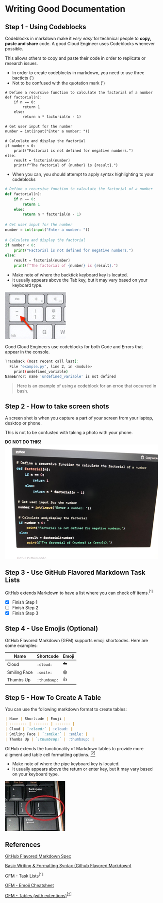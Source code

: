 # Writing Good Documentation

## Step 1 - Using Codeblocks

Codeblocks in markdown make it *very easy* for technical people to **copy, paste and share** code.
A good Cloud Engineer uses Codeblocks whenever possible.

This allows others to copy and paste their code in order  to replicate or research issues.


- In order to create codeblocks in markdown, you need to use three bacticts (`)
- Not to be confused with the quotation mark (')

```
# Define a recursive function to calculate the factorial of a number
def factorial(n):
    if n == 0:
        return 1
    else:
        return n * factorial(n - 1)

# Get user input for the number
number = int(input("Enter a number: "))

# Calculate and display the factorial
if number < 0:
    print("Factorial is not defined for negative numbers.")
else:
    result = factorial(number)
    print(f"The factorial of {number} is {result}.")
```

- When you can, you should attempt to apply syntax highlighting to your codeblocks

```python
# Define a recursive function to calculate the factorial of a number
def factorial(n):
    if n == 0:
        return 1
    else:
        return n * factorial(n - 1)

# Get user input for the number
number = int(input("Enter a number: "))

# Calculate and display the factorial
if number < 0:
    print("Factorial is not defined for negative numbers.")
else:
    result = factorial(number)
    print(f"The factorial of {number} is {result}.")

```
- Make note of where the backtick keyboard key is located.
- It usually appears above the Tab key, but it may vary based on your keyboard type.

<img width="200px" src="assets/Backtick-Image.gif" />


Good Cloud Engineers use codeblocks for both Code and Errors that appear in the console.

```bash
Traceback (most recent call last):
  File "example.py", line 2, in <module>
    print(undefined_variable)
NameError: name 'undefined_variable' is not defined
```

> Here is an example of using a codeblock for an erroe that occurred in bash.

## Step 2 - How to take screen shots

A screen shot is when you capture a part of your screen from your laptop, desktop or phone.

This is not to be confusted with taking a photo with your phone.

**DO NOT DO THIS!**
![A photo with your phone](assets/Phone-Photo.jpg)


## Step 3 - Use GitHub Flavored Markdown Task Lists

GitHub extends Markdown to have a list where you can check off items.<sup>[1]</sup>

- [x] Finish Step 1
- [ ] Finish Step 2
- [x] Finish Step 3

## Step 4 - Use Emojis (Optional)

GitHub Flavored Markdown (GFM) supports emoji shortcodes.
Here are some examples:

| Name | Shortcode | Emoji |
| -------- | ------- | ------- |
| Cloud | `:cloud:` | :cloud: | 
| Smiling Face | `:smile:` | :smile: |
| Thumbs Up | `:thumbsup:` | :thumbsup: |

## Step 5 - How To Create A Table

You can use the following markdown format to create tables:

```markdown
| Name | Shortcode | Emoji |
| -------- | ------- | ------- |
| Cloud | `:cloud:` | :cloud: | 
| Smiling Face | `:smile:` | :smile: |
| Thumbs Up | `:thumbsup:` | :thumbsup: |

```
GitHub extends the functionality of Markdown tables to provide more aligment and table cell formatting options. [<sup>[2]</sup>](#references)

- Make note of where the pipe keyboard key is located.
- It usually appears above the return or enter key, but it may vary based on your keyboard type.
  
![Photo of the pipe character on our keyboard](assets/Pipe-Image.gif)


## References
[GitHub Flavored Markdown Spec](https://github.github.com/gfm/) 

[Basic Writing & Formatting Syntax (Github Flavored Markdown)](https://docs.github.com/en/get-started/writing-on-github/getting-started-with-writing-and-formatting-on-github/basic-writing-and-formatting-syntax#quoting-text)

[GFM - Task Lists](https://docs.github.com/en/get-started/writing-on-github/getting-started-with-writing-and-formatting-on-github/basic-writing-and-formatting-syntax#task-lists)<sup>[1]</sup>

[GFM - Emoji Cheatsheet](https://github.com/ikatyang/emoji-cheat-sheet)

[GFM - Tables (with extentions)](https://github.github.com/gfm/#tables-extension-)<sup>[2]</sup>
